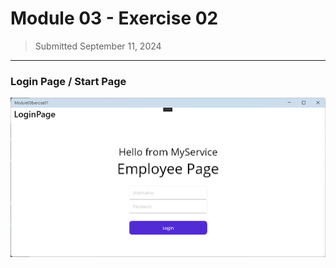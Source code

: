 # Module 03 - Exercise 02
> Submitted September 11, 2024

---

### Login Page / Start Page
![](Screenshot/Screenshot1.png)

